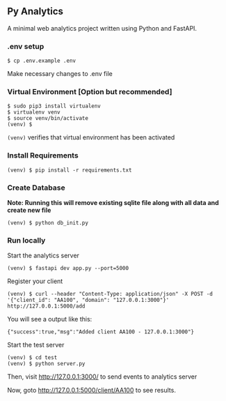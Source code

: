 ## Py Analytics

A minimal web analytics project written using Python and FastAPI.

### .env setup

    $ cp .env.example .env

Make necessary changes to .env file

### Virtual Environment [Option but recommended]

    $ sudo pip3 install virtualenv
    $ virtualenv venv
    $ source venv/bin/activate
    (venv) $

`(venv)` verifies that virtual environment has been activated

### Install Requirements

    (venv) $ pip install -r requirements.txt

### Create Database

**Note: Running this will remove existing sqlite file along with all data and create new file**

    (venv) $ python db_init.py

### Run locally

Start the analytics server

    (venv) $ fastapi dev app.py --port=5000

Register your client

    (venv) $ curl --header "Content-Type: application/json" -X POST -d '{"client_id": "AA100", "domain": "127.0.0.1:3000"}' http://127.0.0.1:5000/add

You will see a output like this:

    {"success":true,"msg":"Added client AA100 - 127.0.0.1:3000"}

Start the test server

    (venv) $ cd test
    (venv) $ python server.py

Then, visit http://127.0.0.1:3000/ to send events to analytics server

Now, goto http://127.0.0.1:5000/client/AA100 to see results.
